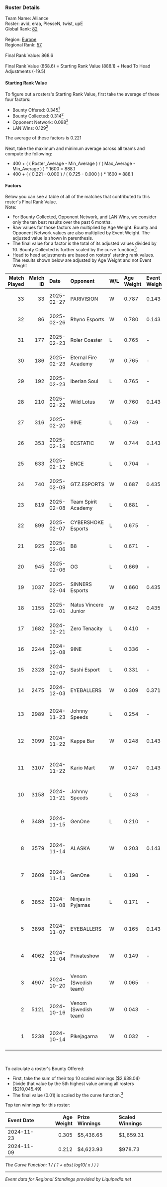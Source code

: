 ### Roster Details<br />
Team Name: Alliance<br />
Roster: avid, eraa, PlesseN, twist, upE<br />
Global Rank: [82](../standings_global.md)<br />
<br />
Region: [Europe]( ../standings_europe.md)<br />
Regional Rank: [57]( ../standings_europe.md)<br />
<br />
Final Rank Value:  868.6<br />
<br />
Final Rank Value (868.6) = Starting Rank Value (888.1) + Head To Head Adjustments (-19.5)<br />

#### Starting Rank Value<br />
To figure out a rosters's Starting Rank Value, first take the average of these four factors:<br />
- Bounty Offered: 0.345[<sup>1</sup>](#table2)
- Bounty Collected: 0.314[<sup>2</sup>](#table1)
- Opponent Network: 0.098[<sup>2</sup>](#table1)
- LAN Wins: 0.129[<sup>2</sup>](#table1)

The average of these factors is 0.221<br />
<br />
Next, take the maximum and minimum average across all teams and compute the following:<br />
- 400 + ( ( Roster_Average - Min_Average ) / ( Max_Average - Min_Average ) ) * 1600 = 888.1
- 400 + ( ( 0.221 - 0.000 ) / ( 0.725 - 0.000 ) ) * 1600 = 888.1


#### Factors<br />
Below you can see a table of all of the matches that contributed to this roster's Final Rank Value.<br />
Note:<br />

- For Bounty Collected, Opponent Network, and LAN Wins, we consider only the ten best results over the past 6 months.
- Raw values for those factors are multiplied by Age Weight. Bounty and Opponent Network values are also multiplied by Event Weight. The adjusted value is shown in parenthesis.
- The final value for a factor is the total of its adjusted values divided by 10. Bounty Collected is further scaled by the curve function[<sup>3</sup>](#curveFunction)
- Head to head adjustments are based on rosters' starting rank values. The results shown below are adjusted by Age Weight and not Event Weight
<span id="table1"></span><br />


| Match Played | Match ID | Date       | Opponent             | W/L | Age Weight | Event Weight | Bounty Collected | Opponent Network | LAN Wins  | H2H Adj. | Roster                                 |
| -: | -: | :- | :- | :- | :- | :- | :- | :- | :- | -: | :- |
|           33 |       33 | 2025-02-27 | PARIVISION           | W   | 0.787      | 0.143        | -                | 0.910 (0.123)    | 0 (0.000) |    13.19 | avid, eraa, PlesseN, twist, upE        |
|           32 |       86 | 2025-02-26 | Rhyno Esports        | W   | 0.780      | 0.143        | 0.008 (0.001)    | 0.332 (0.044)    | 0 (0.000) |     8.33 | avid, eraa, PlesseN, twist, upE        |
|           31 |      177 | 2025-02-23 | Roler Coaster        | L   | 0.765      | -            | -                | -                | -         |   -19.80 | avid, eraa, PlesseN, twist, upE        |
|           30 |      186 | 2025-02-23 | Eternal Fire Academy | W   | 0.765      | -            | -                | -                | 0 (0.000) |     2.99 | avid, eraa, PlesseN, twist, upE        |
|           29 |      192 | 2025-02-23 | Iberian Soul         | L   | 0.765      | -            | -                | -                | -         |   -14.05 | avid, eraa, PlesseN, twist, upE        |
|           28 |      210 | 2025-02-22 | Wild Lotus           | W   | 0.760      | 0.143        | -                | 0.334 (0.044)    | 0 (0.000) |     5.41 | avid, eraa, PlesseN, twist, upE        |
|           27 |      316 | 2025-02-20 | 9INE                 | L   | 0.749      | -            | -                | -                | -         |    -8.80 | avid, eraa, PlesseN, twist, upE        |
|           26 |      353 | 2025-02-19 | ECSTATIC             | W   | 0.744      | 0.143        | 0.027 (0.003)    | 0.659 (0.084)    | 0 (0.000) |    11.10 | avid, eraa, PlesseN, twist, upE        |
|           25 |      633 | 2025-02-12 | ENCE                 | L   | 0.704      | -            | -                | -                | -         |    -9.47 | avid, eraa, PlesseN, twist, upE        |
|           24 |      740 | 2025-02-09 | GTZ.ESPORTS          | W   | 0.687      | 0.435        | 0.068 (0.024)    | 0.498 (0.178)    | 0 (0.000) |    17.81 | avid, eraa, PlesseN, twist, upE        |
|           23 |      819 | 2025-02-08 | Team Spirit Academy  | L   | 0.681      | -            | -                | -                | -         |    -7.43 | avid, eraa, PlesseN, twist, upE        |
|           22 |      899 | 2025-02-07 | CYBERSHOKE Esports   | L   | 0.675      | -            | -                | -                | -         |   -12.28 | avid, eraa, PlesseN, twist, upE        |
|           21 |      925 | 2025-02-06 | B8                   | L   | 0.671      | -            | -                | -                | -         |    -4.35 | avid, eraa, PlesseN, twist, upE        |
|           20 |      945 | 2025-02-06 | OG                   | L   | 0.669      | -            | -                | -                | -         |   -10.02 | avid, eraa, PlesseN, twist, upE        |
|           19 |     1037 | 2025-02-04 | SINNERS Esports      | W   | 0.660      | 0.435        | 0.016 (0.006)    | 0.494 (0.170)    | 0 (0.000) |    12.11 | avid, eraa, PlesseN, twist, upE        |
|           18 |     1155 | 2025-02-01 | Natus Vincere Junior | W   | 0.642      | 0.435        | 0.078 (0.026)    | 0.786 (0.263)    | -         |    13.64 | avid, eraa, PlesseN, twist, upE        |
|           17 |     1682 | 2024-12-21 | Zero Tenacity        | L   | 0.410      | -            | -                | -                | -         |    -5.85 | avid, eraa, PlesseN, twist, upE        |
|           16 |     2244 | 2024-12-08 | 9INE                 | L   | 0.336      | -            | -                | -                | -         |    -4.67 | avid, eraa, PlesseN, twist, upE        |
|           15 |     2328 | 2024-12-07 | Sashi Esport         | L   | 0.331      | -            | -                | -                | -         |    -3.77 | avid, eraa, PlesseN, twist, upE        |
|           14 |     2475 | 2024-12-03 | EYEBALLERS           | W   | 0.309      | 0.371        | 0.018 (0.002)    | 0.262 (0.036)    | -         |     3.73 | avid, eraa, PlesseN, twist, upE        |
|           13 |     2989 | 2024-11-23 | Johnny Speeds        | L   | 0.254      | -            | -                | -                | -         |    -4.35 | avid, b0denmaster, PlesseN, twist, upE |
|           12 |     3099 | 2024-11-22 | Kappa Bar            | W   | 0.248      | 0.143        | 0.006 (0.000)    | -                | 1 (0.298) |     2.21 | avid, b0denmaster, PlesseN, twist, upE |
|           11 |     3107 | 2024-11-22 | Kario Mart           | W   | 0.247      | 0.143        | 0.003 (0.000)    | -                | 1 (0.297) |     1.59 | avid, b0denmaster, PlesseN, twist, upE |
|           10 |     3158 | 2024-11-21 | Johnny Speeds        | L   | 0.243      | -            | -                | -                | -         |    -4.18 | avid, b0denmaster, PlesseN, twist, upE |
|            9 |     3489 | 2024-11-15 | GenOne               | L   | 0.210      | -            | -                | -                | -         |    -4.00 | avid, b0denmaster, PlesseN, twist, upE |
|            8 |     3579 | 2024-11-14 | ALASKA               | W   | 0.203      | 0.143        | 0.033 (0.001)    | 0.737 (0.026)    | -         |     5.40 | avid, b0denmaster, PlesseN, twist, upE |
|            7 |     3609 | 2024-11-13 | GenOne               | L   | 0.198      | -            | -                | -                | -         |    -3.77 | avid, b0denmaster, PlesseN, twist, upE |
|            6 |     3852 | 2024-11-08 | Ninjas in Pyjamas    | L   | 0.171      | -            | -                | -                | -         |    -3.05 | avid, b0denmaster, PlesseN, twist, upE |
|            5 |     3898 | 2024-11-07 | EYEBALLERS           | W   | 0.165      | 0.143        | 0.018 (0.000)    | 0.262 (0.007)    | 1 (0.198) |     2.01 | avid, b0denmaster, PlesseN, twist, upE |
|            4 |     4062 | 2024-11-04 | Privateshow          | W   | 0.149      | -            | -                | -                | -         |     0.56 | avid, b0denmaster, PlesseN, twist, upE |
|            3 |     4907 | 2024-10-20 | Venom (Swedish team) | W   | 0.065      | -            | -                | -                | -         |     0.13 | avid, b0denmaster, PlesseN, twist, upE |
|            2 |     5121 | 2024-10-16 | Venom (Swedish team) | W   | 0.043      | -            | -                | -                | -         |     0.08 | avid, b0denmaster, PlesseN, twist, upE |
|            1 |     5238 | 2024-10-14 | Pikejagarna          | W   | 0.032      | -            | -                | -                | -         |     0.06 | avid, b0denmaster, PlesseN, twist, upE |

<br />
<span id="table2"></span><br />
To calculate a roster's Bounty Offered:<br />

- First, take the sum of their top 10 scaled winnings ($2,638.04)
- Divide that value by the 5th highest value among all rosters ($210,045.49)
- The final value (0.01) is scaled by the curve function.[<sup>3</sup>](#curveFunction)

Top ten winnings for this roster:<br />

| Event Date | Age Weight | Prize Winnings | Scaled Winnings |
| :- | -: | :- | :- |
| 2024-11-23 |      0.305 | $5,436.65      | $1,659.31       |
| 2024-11-09 |      0.212 | $4,623.93      | $978.73         |


<span id="curveFunction"></span>_The Curve Function: 1 / ( 1 + abs( log10( x ) ) )_<br />

---
_Event data for Regional Standings provided by Liquipedia.net_<br />
